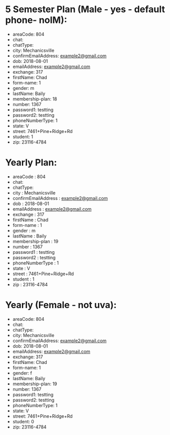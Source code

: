 # 5 Semester Plan (Male - yes - default phone- noIM):

- areaCode: 804
- chat:
- chatType:
- city: Mechanicsville
- confirmEmailAddress: example2@gmail.com
- dob: 2018-08-01
- emailAddress: example2@gmail.com
- exchange: 317
- firstName: Chad
- form-name: 1
- gender: m
- lastName: Baily
- membership-plan: 18
- number: 1367
- password1: testting
- password2: testting
- phoneNumberType: 1
- state: V
- street: 7461+Pine+Ridge+Rd
- student: 1
- zip: 23116-4784

# Yearly Plan:

- areaCode : 804
- chat:
- chatType:
- city : Mechanicsville
- confirmEmailAddress : example2@gmail.com
- dob : 2018-08-01
- emailAddress : example2@gmail.com
- exchange : 317
- firstName : Chad
- form-name : 1
- gender : m
- lastName : Baily
- membership-plan : 19
- number : 1367
- password1 : testting
- password2 : testting
- phoneNumberType : 1
- state : V
- street : 7461+Pine+Ridge+Rd
- student : 1
- zip : 23116-4784

# Yearly (Female - not uva):

- areaCode: 804
- chat:
- chatType:
- city: Mechanicsville
- confirmEmailAddress: example2@gmail.com
- dob: 2018-08-01
- emailAddress: example2@gmail.com
- exchange: 317
- firstName: Chad
- form-name: 1
- gender: f
- lastName: Baily
- membership-plan: 19
- number: 1367
- password1: testting
- password2: testting
- phoneNumberType: 1
- state: V
- street: 7461+Pine+Ridge+Rd
- student: 0
- zip: 23116-4784
